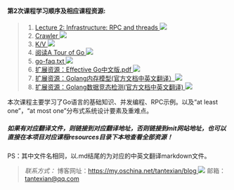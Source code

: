 #### 第2次课程学习顺序及相应课程资源:
> 1. [Lecture 2: Infrastructure: RPC and threads ![](https://git.oschina.net/tantexian/MIT6.824/raw/dev/resources/static/img/click.jpg)](https://git.oschina.net/tantexian/MIT6.824/blob/dev/LEC2_%20RPCAndThreads/l-rpc.md?dir=0&filepath=LEC2_+RPCAndThreads%2Fl-rpc.md&oid=d9882eaf0b502618b7791a710b17f64e39821aea&sha=3433911775cc3fa59246fa90478b30f322927c3f)
> 2. [Crawler ![](https://git.oschina.net/tantexian/MIT6.824/raw/dev/resources/static/img/click.jpg)](https://git.oschina.net/tantexian/MIT6.824/blob/dev/LEC2_%20RPCAndThreads/crawler.go?dir=0&filepath=LEC2_+RPCAndThreads%2Fcrawler.go&oid=ff0cd66a881cd48c13635a5be87fdc69d9936330&sha=3433911775cc3fa59246fa90478b30f322927c3f)
> 3. [K/V ![](https://git.oschina.net/tantexian/MIT6.824/raw/dev/resources/static/img/click.jpg)](https://git.oschina.net/tantexian/MIT6.824/blob/dev/LEC2_%20RPCAndThreads/kv.go?dir=0&filepath=LEC2_+RPCAndThreads%2Fkv.go&oid=3dfee994be6ddcd7c5df368cd9015cc76fba646a&sha=3433911775cc3fa59246fa90478b30f322927c3f)
> 4. [阅读A Tour of Go ![](https://git.oschina.net/tantexian/MIT6.824/raw/dev/resources/static/img/click.jpg)](https://tour.golang.org/welcome/1)
> 5. [go-faq.txt ![](https://git.oschina.net/tantexian/MIT6.824/raw/dev/resources/static/img/click.jpg)](https://git.oschina.net/tantexian/MIT6.824/blob/dev/LEC2_%20RPCAndThreads/go-faq.md?dir=0&filepath=LEC2_+RPCAndThreads%2Fgo-faq.md&oid=069edc9588eea4d31410d791ac68ab8d4cc97fa4&sha=6c3f736d5b76322c2492a4275f745137cc277b97)
> 6. [扩展资源：Effective Go中文版.pdf ![](https://git.oschina.net/tantexian/MIT6.824/raw/dev/resources/static/img/click.jpg)](https://git.oschina.net/tantexian/MIT6.824/raw/dev/docs/Effective%20Go%E4%B8%AD%E6%96%87%E7%89%88.pdf)
> 7. [扩展资源：Golang内存模型(官方文档中英文翻译）![](https://git.oschina.net/tantexian/MIT6.824/raw/dev/resources/static/img/click.jpg)](https://git.oschina.net/tantexian/MIT6.824/blob/dev/LEC2_%20RPCAndThreads/go_mem_model.md?dir=0&filepath=LEC2_+RPCAndThreads%2Fgo_mem_model.md&oid=1d6554a60b8a59d0a6be126356e04dfc405bf6d0&sha=80f489a4f27c4b551794d7fba60a4f67d6568515)
> 7. [扩展资源：Golang数据竞态检测(官方文档中英文翻译) ![](https://git.oschina.net/tantexian/MIT6.824/raw/dev/resources/static/img/click.jpg)](https://git.oschina.net/tantexian/MIT6.824/blob/dev/LEC2_%20RPCAndThreads/go_race_detector.md?dir=0&filepath=LEC2_+RPCAndThreads%2Fgo_race_detector.md&oid=04409064747458409c4606735ad42a2b465707f9&sha=80f489a4f27c4b551794d7fba60a4f67d6568515)

本次课程主要学习了Go语言的基础知识、并发编程、RPC示例。以及“at least one”，“at most one”分布式系统设计要素及重难点。

##### 如果有对应翻译文件，则链接到对应翻译地址，否则链接到mit网站地址，也可以直接在本项目对应课程resources目录下本地查看全部资源！
PS：其中文件名相同，以.md结尾的为对应的中英文翻译markdown文件。


>*联系方式：*
>博客网址：[https://my.oschina.net/tantexian/blog ![](https://git.oschina.net/tantexian/MIT6.824/raw/dev/resources/static/img/click.jpg)](https://my.oschina.net/tantexian/blog)
>邮箱：tantexian@qq.com